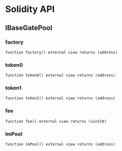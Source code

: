 # Solidity API

## IBaseGatePool

### factory

```solidity
function factory() external view returns (address)
```

### token0

```solidity
function token0() external view returns (address)
```

### token1

```solidity
function token1() external view returns (address)
```

### fee

```solidity
function fee() external view returns (uint24)
```

### lmPool

```solidity
function lmPool() external view returns (address)
```
